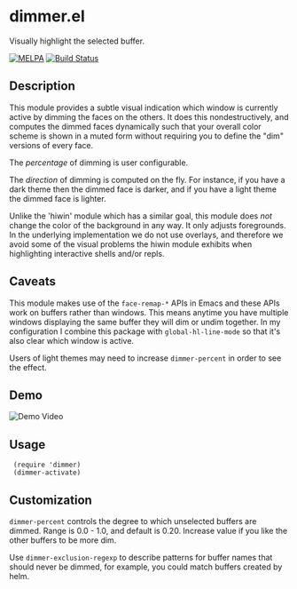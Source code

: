 # dimmer.el

Visually highlight the selected buffer.

[![MELPA](https://melpa.org/packages/dimmer-badge.svg)](https://melpa.org/#/dimmer)
[![Build Status](https://travis-ci.org/gonewest818/dimmer.el.svg?branch=master)](https://travis-ci.org/gonewest818/dimmer.el)

## Description

This module provides a subtle visual indication which window is
currently active by dimming the faces on the others.  It does this
nondestructively, and computes the dimmed faces dynamically such
that your overall color scheme is shown in a muted form without
requiring you to define the "dim" versions of every face.

The *percentage* of dimming is user configurable.

The *direction* of dimming is computed on the fly. For instance, if
you have a dark theme then the dimmed face is darker, and if you have
a light theme the dimmed face is lighter.

Unlike the 'hiwin' module which has a similar goal, this module
does *not* change the color of the background in any way.  It only
adjusts foregrounds.  In the underlying implementation we do not
use overlays, and therefore we avoid some of the visual problems
the hiwin module exhibits when highlighting interactive shells
and/or repls.

## Caveats

This module makes use of the `face-remap-*` APIs in Emacs and these
APIs work on buffers rather than windows. This means anytime you have
multiple windows displaying the same buffer they will dim or undim
together. In my configuration I combine this package with
`global-hl-line-mode` so that it's also clear which window is active.

Users of light themes may need to increase `dimmer-percent` in order
to see the effect.

## Demo

![Demo Video](https://github.com/gonewest818/dimmer.el/raw/master/doc/dimmer-demo.gif)

## Usage

     (require 'dimmer)
     (dimmer-activate)

## Customization

`dimmer-percent` controls the degree to which unselected buffers are dimmed.
Range is 0.0 - 1.0, and default is 0.20.  Increase value if you like the other
buffers to be more dim.

Use `dimmer-exclusion-regexp` to describe patterns for buffer names that
should never be dimmed, for example, you could match buffers created by helm.
